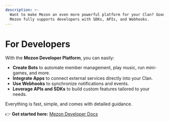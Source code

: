 ```yaml
---
description: >-
  Want to make Mezon an even more powerful platform for your Clan? Good news —
  Mezon fully supports developers with SDKs, APIs, and Webhooks.
---
```


# For Developers

With the **Mezon Developer Platform**, you can easily:

* **Create Bots** to automate member management, play music, run mini-games, and more.
* **Integrate Apps** to connect external services directly into your Clan.
* **Use Webhooks** to synchronize notifications and events.
* **Leverage APIs and SDKs** to build custom features tailored to your needs.

Everything is fast, simple, and comes with detailed guidance.

👉 **Get started here:** [Mezon Developer Docs](https://mezon.ai/docs/mezon-sdk-docs/)
